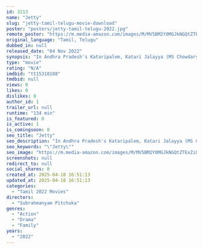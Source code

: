 ```yaml
---
id: 3213
name: "Jetty"
slug: "jetty-tamil-telugu-movie-download"
poster: "posters/jetty-tamil-telugu-2022.jpg"
remote_poster: "https://m.media-amazon.com/images/M/MV5BM2Y0MGJkNGQtZTExZi00YzlmLTlkOTYtNTZjNTY5NjNjYTFhXkEyXkFqcGdeQXVyMTM1Mjc1OTI5._V1_SX300.jpg"
original_language: "Tamil, Telugu"
dubbed_in: null
released_date: "04 Nov 2022"
synopsis: "In Andhra Pradesh's Kataripalem, Katari Jalayya (MS Chowdary) is seen as a guiding force by fishermen. Like in the case of most trades, middlemen exploit the fishermen. To add to the woes of the poor, natural calamities like cyclo..."
type: "movie"
rating: "N/A"
imdbid: "tt15310188"
tmdbid: null
views: 0
likes: 0
dislikes: 0
author_id: 1
trailer_url: null
runtime: "134 min"
is_featured: 0
is_active: 1
is_comingsoon: 0
seo_title: "Jetty"
seo_description: "In Andhra Pradesh's Kataripalem, Katari Jalayya (MS Chowdary) is seen as a guiding force by fishermen. Like in the case of most trades, middlemen exploit the fishermen. To add to the woes of the poor, natural calamities like cyclo..."
seo_keywords: "\"Jetty\""
seo_image: "https://m.media-amazon.com/images/M/MV5BM2Y0MGJkNGQtZTExZi00YzlmLTlkOTYtNTZjNTY5NjNjYTFhXkEyXkFqcGdeQXVyMTM1Mjc1OTI5._V1_SX300.jpg"
screenshots: null
redirect_to: null
social_shares: 0
created_at: 2025-04-18 16:51:13
updated_at: 2025-04-18 16:51:13
categories:
  - "Tamil 2022 Movies"
directors:
  - "Subrahmanyam Pitchuka"
genres:
  - "Action"
  - "Drama"
  - "Family"
years:
  - "2022"
---
```

